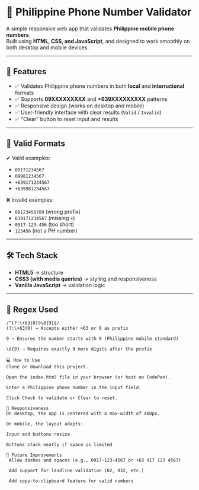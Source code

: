 # 📱 Philippine Phone Number Validator

A simple responsive web app that validates **Philippine mobile phone numbers**.  
Built using **HTML, CSS, and JavaScript**, and designed to work smoothly on both desktop and mobile devices.  

---

## 🚀 Features

- ✅ Validates Philippine phone numbers in both **local** and **international** formats  
- ✅ Supports **09XXXXXXXXX** and **+639XXXXXXXXX** patterns  
- ✅ Responsive design (works on desktop and mobile)  
- ✅ User-friendly interface with clear results (`Valid` / `Invalid`)  
- ✅ "Clear" button to reset input and results  

---

## 🔢 Valid Formats

✔ Valid examples:
- `09171234567`  
- `09981234567`  
- `+639171234567`  
- `+639981234567`  

❌ Invalid examples:
- `08123456789` (wrong prefix)  
- `639171234567` (missing `+`)  
- `0917-123-456` (too short)  
- `123456` (not a PH number)  

---

## 🛠 Tech Stack

- **HTML5** → structure  
- **CSS3 (with media queries)** → styling and responsiveness  
- **Vanilla JavaScript** → validation logic  

---

## 📐 Regex Used

```regex
/^(?:\+63|0)9\d{9}$/
(?:\+63|0) → Accepts either +63 or 0 as prefix

9 → Ensures the number starts with 9 (Philippine mobile standard)

\d{9} → Requires exactly 9 more digits after the prefix

💻 How to Use
Clone or download this project.

Open the index.html file in your browser (or host on CodePen).

Enter a Philippine phone number in the input field.

Click Check to validate or Clear to reset.

📱 Responsiveness
On desktop, the app is centered with a max-width of 400px.

On mobile, the layout adapts:

Input and buttons resize

Buttons stack neatly if space is limited

🎯 Future Improvements
 Allow dashes and spaces (e.g., 0917-123-4567 or +63 917 123 4567)

 Add support for landline validation (02, 032, etc.)

 Add copy-to-clipboard feature for valid numbers
